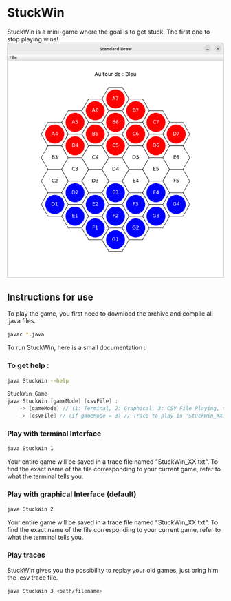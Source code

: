 # StuckWin
StuckWin is a mini-game where the goal is to get stuck. The first one to stop playing wins!
![](img/stuckgui.png)

## Instructions for use
To play the game, you first need to download the archive and compile all .java files.
```bash
javac *.java
```

To run StuckWin, here is a small documentation :

### To get help :
```bash
java StuckWin --help
```
```java
StuckWin Game
java StuckWin [gameMode] [csvFile] :
	-> [gameMode] // (1: Terminal, 2: Graphical, 3: CSV File Playing, default: Graphical)
	-> [csvFile] // (if gameMode = 3) // Trace to play in 'StuckWin_XX.csv' format.
```

### Play with terminal Interface
```bash
java StuckWin 1
```
Your entire game will be saved in a trace file named "StuckWin_XX.txt". To find the exact name of the file corresponding to your current game, refer to what the terminal tells you.

### Play with graphical Interface (default)
```bash
java StuckWin 2
```
Your entire game will be saved in a trace file named "StuckWin_XX.txt". To find the exact name of the file corresponding to your current game, refer to what the terminal tells you.

### Play traces
StuckWin gives you the possibility to replay your old games, just bring him the .csv trace file.
```bash
java StuckWin 3 <path/filename>
```
